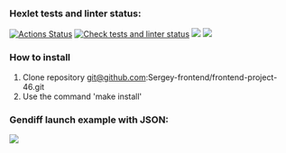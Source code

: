 ### Hexlet tests and linter status:
[![Actions Status](https://github.com/Sergey-frontend/frontend-project-46/workflows/hexlet-check/badge.svg)](https://github.com/Sergey-frontend/frontend-project-46/actions)
[![Check tests and linter status](https://github.com/Sergey-frontend/frontend-project-46/actions/workflows/node.yml/badge.svg)](https://github.com/Sergey-frontend/frontend-project-46/actions/workflows/node.yml)
<a href="https://codeclimate.com/github/Sergey-frontend/frontend-project-46/maintainability"><img src="https://api.codeclimate.com/v1/badges/0e505028450adff7c00f/maintainability" /></a>
<a href="https://codeclimate.com/github/Sergey-frontend/frontend-project-46/test_coverage"><img src="https://api.codeclimate.com/v1/badges/0e505028450adff7c00f/test_coverage" /></a>
### How to install
  1. Clone repository git@github.com:Sergey-frontend/frontend-project-46.git
  2. Use the command 'make install'

### Gendiff launch example with JSON:
<a href="https://asciinema.org/a/yFdDmqnxDarDI6iVDft3rEOJk" target="_blank"><img src="https://asciinema.org/a/yFdDmqnxDarDI6iVDft3rEOJk.svg" /></a>

